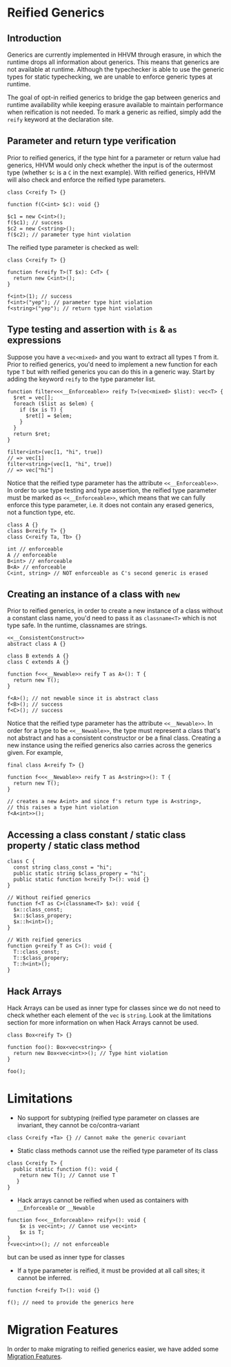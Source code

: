 # Reified Generics

## Introduction

Generics are currently implemented in HHVM through erasure, in which the runtime drops all information about generics. This means that generics are not available at runtime. Although the typechecker is able to use the generic types for static typechecking, we are unable to enforce generic types at runtime.

The goal of opt-in reified generics to bridge the gap between generics and runtime availability while keeping erasure available to maintain performance when reification is not needed. To mark a generic as reified, simply add the `reify` keyword at the declaration site.

## Parameter and return type verification

Prior to reified generics, if the type hint for a parameter or return value had generics, HHVM would only check whether the input is of the outermost type (whether `$c` is a `C` in the next example). With reified generics, HHVM will also check and enforce the reified type parameters.

```Hack
class C<reify T> {}

function f(C<int> $c): void {}

$c1 = new C<int>();
f($c1); // success
$c2 = new C<string>();
f($c2); // parameter type hint violation
```

The reified type parameter is checked as well:

```Hack
class C<reify T> {}

function f<reify T>(T $x): C<T> {
  return new C<int>();
}

f<int>(1); // success
f<int>("yep"); // parameter type hint violation
f<string>("yep"); // return type hint violation
```

## Type testing and assertion with `is` & `as` expressions

Suppose you have a `vec<mixed>` and you want to extract all types `T` from it. Prior to reified generics, you'd need to implement a new function for each type `T` but with reified generics you can do this in a generic way. Start by adding the keyword `reify` to the type parameter list.

```Hack
function filter<<<__Enforceable>> reify T>(vec<mixed> $list): vec<T> {
  $ret = vec[];
  foreach ($list as $elem) {
    if ($x is T) {
      $ret[] = $elem;
    }
  }
  return $ret;
}

filter<int>(vec[1, "hi", true])
// => vec[1]
filter<string>(vec[1, "hi", true])
// => vec["hi"]
```

Notice that the reified type parameter has the attribute `<<__Enforceable>>`. In order to use type testing and type assertion, the reified type parameter must be marked as `<<__Enforceable>>`, which means that we can fully enforce this type parameter, i.e. it does not contain any erased generics, not a function type, etc.

```Hack
class A {}
class B<reify T> {}
class C<reify Ta, Tb> {}

int // enforceable
A // enforceable
B<int> // enforceable
B<A> // enforceable
C<int, string> // NOT enforceable as C's second generic is erased
```

## Creating an instance of a class with `new`

Prior to reified generics, in order to create a new instance of a class without a constant class name, you'd need to pass it as `classname<T>` which is not type safe. In the runtime, classnames are strings.

```Hack
<<__ConsistentConstruct>>
abstract class A {}

class B extends A {}
class C extends A {}

function f<<<__Newable>> reify T as A>(): T {
  return new T();
}

f<A>(); // not newable since it is abstract class
f<B>(); // success
f<C>(); // success
```

Notice that the reified type parameter has the attribute `<<__Newable>>`. In order for a type to be `<<__Newable>>`, the type must represent a class that's not abstract and has a consistent constructor or be a final class. Creating a new instance using the reified generics also carries across the generics given. For example,

```Hack
final class A<reify T> {}

function f<<<__Newable>> reify T as A<string>>(): T {
  return new T();
}

// creates a new A<int> and since f's return type is A<string>,
// this raises a type hint violation
f<A<int>>();
```

## Accessing a class constant / static class property / static class method

```Hack
class C {
  const string class_const = "hi";
  public static string $class_propery = "hi";
  public static function h<reify T>(): void {}
}

// Without reified generics
function f<T as C>(classname<T> $x): void {
  $x::class_const;
  $x::$class_propery;
  $x::h<int>();
}

// With reified generics
function g<reify T as C>(): void {
  T::class_const;
  T::$class_propery;
  T::h<int>();
}
```

## Hack Arrays

Hack Arrays can be used as inner type for classes since we do not need to check whether each element of the `vec` is `string`.
Look at the limitations section for more information on when Hack Arrays cannot be used.

```Hack
class Box<reify T> {}

function foo(): Box<vec<string>> {
  return new Box<vec<int>>(); // Type hint violation
}

foo(); 
```

# Limitations

* No support for subtyping (reified type parameter on classes are invariant, they cannot be co/contra-variant

```Hack
class C<reify +Ta> {} // Cannot make the generic covariant
```

* Static class methods cannot use the reified type parameter of its class

```Hack
class C<reify T> {
  public static function f(): void {
    return new T(); // Cannot use T
   }
}
```

* Hack arrays cannot be reified when used as containers with `__Enforceable` or `__Newable`

```Hack
function f<<<__Enforceable>> reify>(): void {
    $x is vec<int>; // Cannot use vec<int>
    $x is T;
}
f<vec<int>>(); // not enforceable
```

but can be used as inner type for classes

* If a type parameter is reified, it must be provided at all call sites; it cannot be inferred.

```Hack
function f<reify T>(): void {}

f(); // need to provide the generics here
```

# Migration Features

In order to make migrating to reified generics easier, we have added some [Migration Features](reified-generics-migration.md).

